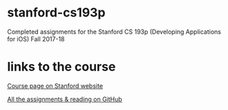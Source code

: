 # stanford-cs193p
Completed assignments for the Stanford CS 193p (Developing Applications for iOS) Fall 2017-18

# links to the course

[Course page on Stanford website](http://web.stanford.edu/class/cs193p/cgi-bin/drupal/)

[All the assignments & reading on GitHub](https://github.com/ApolloZhu/Developing-iOS-11-Apps-with-Swift/blob/master/tools/update/download.md)
